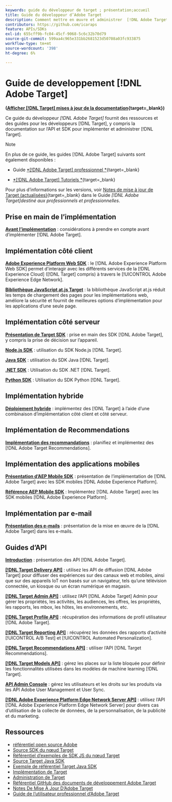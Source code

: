 ```yaml
---
keywords: guide du développeur de target ; présentation;accueil
title: Guide du développeur d’Adobe Target
description: Comment mettre en œuvre et administrer  [!DNL Adobe Target]  et utiliser ses API et SDK ?
contributors: https://github.com/icaraps
feature: APIs/SDKs
exl-id: 655cff9b-fc04-45cf-9068-5c6c32b70d79
source-git-commit: 599aa4c965e331bb2681523d50708a03fc933875
workflow-type: tm+mt
source-wordcount: '398'
ht-degree: 6%

---
```


# Guide de developpement [!DNL Adobe Target]

**([Afficher [!DNL Target] mises à jour de la documentation](https://experienceleague.adobe.com/docs/target/using/release-notes/doc-change.html){target=_blank})**

Ce guide du développeur *[!DNL Adobe Target]* fournit des ressources et des guides pour les développeurs [!DNL Target], y compris la documentation sur l’API et SDK pour implémenter et administrer [!DNL Target].

>[!NOTE]
>
>En plus de ce guide, les guides [!DNL Adobe Target] suivants sont également disponibles :
>
>* Guide [*[!DNL Adobe Target] professionnel *](https://experienceleague.adobe.com/docs/target/using/target-home.html?lang=fr){target=_blank}
>
>* [*[!DNL Adobe Target] Tutoriels *](https://experienceleague.adobe.com/docs/target-learn/tutorials/overview.html?lang=fr){target=_blank}
>
>Pour plus d’informations sur les versions, voir [Notes de mise à jour de Target (actualisées)](https://experienceleague.adobe.com/docs/target/using/release-notes/release-notes.html){target=_blank} dans le Guide *[!DNL Adobe Target]destiné aux professionnels et professionnelles*.

## Prise en main de l’implémentation

**[Avant l’implémentation](/help/dev/before-implement/considerations-before-you-implement-target.md)** : considérations à prendre en compte avant d’implémenter [!DNL Adobe Target].

## Implémentation côté client

[**Adobe Experience Platform Web SDK**](/help/dev/implement/client-side/aep-web-sdk/aep-web-sdk-overview.md) : le [!DNL Adobe Experience Platform Web SDK] permet d&#39;interagir avec les différents services de la [!DNL Experience Cloud] ([!DNL Target] compris) à travers le [!UICONTROL Adobe Experience Edge Network].

[**Bibliothèque JavaScript at.js Target**](/help/dev/implement/client-side/overview.md) : la bibliothèque JavaScript at.js réduit les temps de chargement des pages pour les implémentations web, améliore la sécurité et fournit de meilleures options d’implémentation pour les applications d’une seule page.

## Implémentation côté serveur

[**Présentation de Target SDK**](implement/server-side/server-side-overview.md) : prise en main des SDK [!DNL Adobe Target], y compris la prise de décision sur l’appareil.

[**Node.js SDK**](implement/server-side/node-js/overview.md) : utilisation du SDK Node.js [!DNL Target].

[**Java SDK**](implement/server-side/java/overview.md) : utilisation du SDK Java [!DNL Target].

[**.NET SDK**](implement/server-side/net/overview.md) : Utilisation du SDK .NET [!DNL Target].

[**Python SDK**](implement/server-side/python/overview.md) : Utilisation du SDK Python [!DNL Target].

## Implémentation hybride

[**Déploiement hybride**](implement/hybrid/hybrid-overview.md) : implémentez des [!DNL Target] à l’aide d’une combinaison d’implémentation côté client et côté serveur.

## Implémentation de Recommendations

[**Implémentation des recommandations**](implement/recommendations/recommendations.md) : planifiez et implémentez des [!DNL Adobe Target Recommendations].

## Implémentation des applications mobiles

[**Présentation d’AEP Mobile SDK**](implement/mobile/overview.md) : présentation de l’implémentation de [!DNL Adobe Target] avec les SDK mobiles [!DNL Adobe Experience Platform].

[**Référence AEP Mobile SDK**](https://developer.adobe.com/client-sdks/documentation/) : Implémentez [!DNL Adobe Target] avec les SDK mobiles [!DNL Adobe Experience Platform].

## Implémentation par e-mail

[**Présentation des e-mails**](implement/email/overview.md) : présentation de la mise en œuvre de la [!DNL Adobe Target] dans les e-mails.

## Guides d’API

[**Introduction**](before-administer/target-api-overview.md) : présentation des API [!DNL Adobe Target].

[**[!DNL Target Delivery API]**](/help/dev/implement/delivery-api/overview.md) : utilisez les API de diffusion [!DNL Adobe Target] pour diffuser des expériences sur des canaux web et mobiles, ainsi que sur des appareils IoT non basés sur un navigateur, tels qu’une télévision connectée, un kiosque ou un écran numérique en magasin.

[**[!DNL Target Admin API]**](administer/admin-api/admin-api-overview-new.md) : utilisez l’API [!DNL Adobe Target] Admin pour gérer les propriétés, les activités, les audiences, les offres, les propriétés, les rapports, les mbox, les hôtes, les environnements, etc.

[**[!DNL Target Profile API]**](/help/dev/administer/profile-api/profiles-api.md) : récupération des informations de profil utilisateur [!DNL Adobe Target].

[**[!DNL Target Reporting API]**](https://developer.adobe.com/target/administer/admin-api/#tag/Reports) : récupérez les données des rapports d’activité [!UICONTROL A/B Test] et [!UICONTROL Automated Personalization].

[**[!DNL Target Recommendations API]**](https://developer.adobe.com/target/administer/recommendations-api/) : utiliser l’API [!DNL Target Recommendations].

[**[!DNL Target Models API]**](administer/models-api/models-api-overview.md) : gérez les places sur la liste bloquée pour définir les fonctionnalités utilisées dans les modèles de machine learning [!DNL Target].

[**API Admin Console**](https://developer.adobe.com/umapi/) : gérez les utilisateurs et les droits sur les produits via les API Adobe User Management et User Sync.

[**[!DNL Adobe Experience Platform Edge Network Server API]**](https://experienceleague.adobe.com/docs/experience-platform/edge-network-server-api/overview.html) : utilisez l’API [!DNL Adobe Experience Platform Edge Network Server] pour divers cas d’utilisation de la collecte de données, de la personnalisation, de la publicité et du marketing.

## Ressources

* [référentiel open source Adobe](https://github.com/adobe)
* [Source SDK du nœud Target](https://github.com/adobe/target-nodejs-sdk)
* [Référentiel d’exemples de SDK JS du nœud Target](https://github.com/adobe/target-nodejs-sdk-samples)
* [Source Target Java SDK](https://github.com/adobe/target-java-sdk)
* [Exemple de référentiel Target Java SDK](https://github.com/adobe/target-java-sdk-samples)
* [Implémentation de Target](./before-implement/prepare-to-implement-target.md)
* [Administration de Target](./before-administer/target-api-overview.md)
* [Référentiel GitHub des documents de développement Adobe Target](https://github.com/AdobeDocs/target-developers)
* [Notes De Mise À Jour D’Adobe Target](https://experienceleague.adobe.com/docs/target/using/release-notes/release-notes.html)
* [Guide de l’utilisateur professionnel d’Adobe Target](https://experienceleague.adobe.com/docs/target/using/target-home.html?lang=fr)

